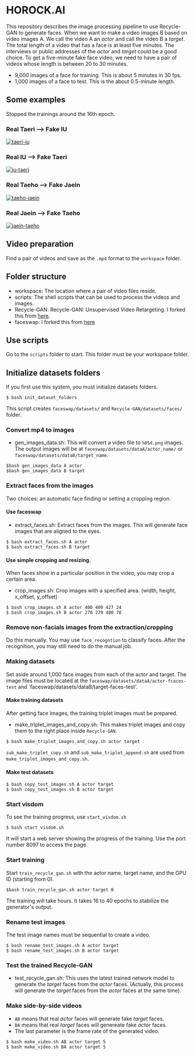 # HOROCK.AI

This repository describes the image processing pipeline to use Recycle-GAN to generate faces. When we want to make a video images B based on video images A. We call the video A an _actor_ and call the video B a _target_.
The total length of a video that has a face is at least five minutes. The interviews or public addresses of the _actor_ and _target_ could be a good choice. To get a five-minute fake face video, we need to have a pair of videos whose length is between 20 to 30 minutes.

 - 9,000 images of a face for training. This is about 5 minutes in 30 fps.
 - 1,000 images of a face to test. This is the about 0.5-minute length.

## Some examples

Stopped the trainings around the 16th epoch.

### Real Taeri --> Fake IU
[![taeri-iu](https://img.youtube.com/vi/k0CE0uVoe_U/0.jpg)](https://youtu.be/k0CE0uVoe_U)
### Real IU --> Fake Taeri
 [![iu-taeri](https://img.youtube.com/vi/VVu2sCOiOc8/0.jpg)](https://youtu.be/VVu2sCOiOc8)
### Real Taeho --> Fake Jaein
 [![taeho-jaein](https://img.youtube.com/vi/nFbAqEHDg4Y/0.jpg)](https://youtu.be/nFbAqEHDg4Y)
### Real Jaein --> Fake Taeho
 [![jaein-taeho](https://img.youtube.com/vi/YqYbZoaZ3cw/0.jpg)](https://youtu.be/YqYbZoaZ3cw)

## Video preparation 
Find a pair of videos and save as the `.mp4` format to the `workspace` folder.

## Folder structure

- workspace: The location where a pair of video files reside.
- scripts: The shell scripts that can be used to process the videos and images.
- Recycle-GAN: Recycle-GAN: Unsupervised Video Retargeting. I forked this from [here](https://github.com/aayushbansal/Recycle-GAN).
- faceswap: I forked this from [here](https://github.com/deepfakes/faceswap)

## Use scripts
Go to the `scripts` folder to start. This folder must be your workspace folder.

## Initialize datasets folders
If you first use this system, you must initialize datasets folders.

```
$ bash init_dataset_folders
```
This script creates `faceswap/datasets/` and `Recycle-GAN/datasets/faces/` folder.

### Convert mp4 to images

- gen_images_data.sh: This will convert a video file to `%05d.png` images. The output images will be at `faceswap/datasets/dataA/actor_name/` or `faceswap/datasets/dataB/target_name`.

```
$bash gen_images_data A actor
$bash gen_images_data B target
```

### Extract faces from the images
Two choices: an automatic face finding or setting a cropping region.

#### Use faceswap
- extract_faces.sh: Extract faces from the images. This will generate face images that are aligned to the eyes.
```
$ bash extract_faces.sh A actor
$ bash extract_faces.sh B target
```

#### Use simple cropping and resizing.

When faces show in a particular position in the video, you may crop a certain area.

- crop_images.sh: Crop images with a specified area. (width, height, x_offset, y_offset)
```
$ bash crop_images.sh A actor 400 400 427 24
$ bash crop_images.sh B actor 270 270 480 70
```

### Remove non-facials images from the extraction/cropping

Do this manually. You may use `face_recogntion` to classify faces.
After the recognition, you may still need to do the manual job.

### Making datasets

Set aside around 1,000 face images from each of the actor and target. The image files must be located at the `faceswap/datasets/dataA/actor-fcaces-test` and `faceswap/datasets/dataB/target-faces-test'.

#### Make training datasets

After getting face images, the training triplet images must be prepared.

- make_triplet_images_and_copy.sh: This makes triplet images and copy them to the right place inside `Recycle-GAN`.

```
$ bash make_triplet_images_and_copy.sh actor target
```
`sub_make_triplet_copy.sh` and `sub_make_triplet_append.sh` are used from `make_triplet_images_and_copy.sh`.

#### Make test datasets

```
$ bash copy_test_images.sh A actor target
$ bash copy_test_images.sh B actor target
```
### Start visdom

To see the training progress, use `start_visdom.sh`
```
$ bash start_visdom.sh
```
It will start a web server showing the progress of the training. Use the port number 8097 to access the page.

### Start training

Start `train_recycle_gan.sh` with the actor name, target name, and the GPU ID (starting from 0).
```
$bash train_recycle_gan.sh actor target 0
```

The training will take hours. It takes 16 to 40 epochs to stabilize the generator's output.

### Rename test images

The test image names must be sequential to create a video.
```
$ bash rename_test_images.sh A actor target
$ bash rename_test_images.sh B actor target
```

### Test the trained Recycle-GAN

- test_recycle_gan.sh: This uses the latest trained network model to generate the _target_ faces from the _actor_ faces. (Actually, this process will generate the _target_ faces from the _actor_ faces at the same time).

### Make side-by-side videos
- `AB` means that real _actor_ faces will generate fake _target_ faces.
- `BA` means that real _target_ faces will genereate fake _actor_ faces.
- The last parameter is the frame rate of the generated video.
```
$ bash make_video.sh AB actor target 5
$ bash make_video.sh BA actor target 5
```
